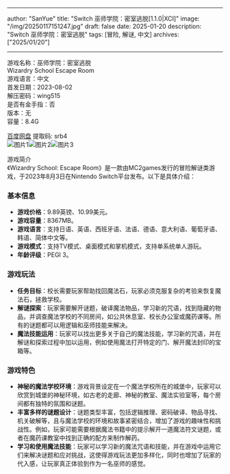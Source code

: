 
---
author: "SanYue"
title: "Switch 巫师学院：密室逃脱[1.1.0|XCI]"
image: "/img/20250117151247.jpg"
draft: false
date: 2025-01-20
description: "Switch 巫师学院：密室逃脱"
tags: [冒险, 解谜, 中文]
archives: ["2025/01/20"]

---

游戏名称：巫师学院：密室逃脱   
Wizardry School Escape Room    
游戏语言：中文  
首发日期：2023-08-02  
解压密码：wing515  
是否有金手指：否  
版本：无   
容量：8.4G

[百度网盘](https://pan.baidu.com/s/1mkO3a38FNTFXDMdyRk12OQ) 提取码: srb4  
![图片1](/img/1dfcd1.jpg)![图片2](/img/3c12f1.jpg)![图片3](/img/5535f2.jpg)  

游戏简介  
《Wizardry School: Escape Room》是一款由MC2games发行的冒险解谜类游戏，于2023年8月3日在Nintendo Switch平台发布。以下是具体介绍：

### 基本信息
- **游戏价格**：9.89英镑、10.99美元。
- **游戏容量**：8367MB。
- **游戏语言**：支持日语、英语、西班牙语、法语、德语、意大利语、葡萄牙语、韩语、简体中文等。
- **游戏模式**：支持TV模式、桌面模式和掌机模式，支持单系统单人游玩。
- **年龄评级**：PEGI 3。

### 游戏玩法
- **任务目标**：校长需要玩家帮助找回魔法石，玩家必须克服复杂的考验来恢复魔法石，拯救学校。
- **解谜探索**：玩家需要解开谜题，破译魔法物品，学习新的咒语，找到隐藏的物品，并调查魔法学校的不同房间，如公共休息室、校长办公室或魔药课等。所有的谜题都可以用逻辑和巫师技能来解决。
- **魔法技能运用**：玩家可以找出更多关于自己的魔法技能，学习新的咒语，并在解谜和探索过程中加以运用，例如使用魔法打开特定的门、解开魔法封印的宝箱等。

### 游戏特色
- **神秘的魔法学校环境**：游戏背景设定在一个魔法学校所在的城堡中，玩家可以欣赏到城堡的神秘环境，如古老的走廊、神秘的教室、魔法实验室等，每个房间都有独特的氛围和谜题。
- **丰富多样的谜题设计**：谜题类型丰富，包括逻辑推理、密码破译、物品寻找、机关破解等，且与魔法学校的环境和故事紧密结合，增加了游戏的趣味性和挑战性。例如，玩家可能需要根据魔法书籍中的提示解开一道魔法符文谜题，或者在魔药课教室中找到正确的配方来制作解药。
- **学习和使用魔法技能**：玩家可以学习新的魔法咒语和技能，并在游戏中运用它们来解决谜题和应对挑战，这使得游戏玩法更加多样化，同时也增加了玩家的代入感，让玩家真正体验到作为一名巫师的感觉。
